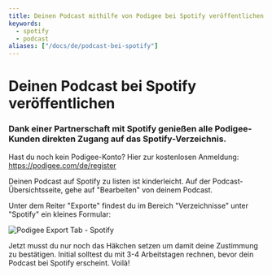 ```yaml
---
title: Deinen Podcast mithilfe von Podigee bei Spotify veröffentlichen
keywords: 
  - spotify
  - podcast
aliases: ["/docs/de/podcast-bei-spotify"]
---
```


# Deinen Podcast bei Spotify veröffentlichen

### Dank einer Partnerschaft mit Spotify genießen alle Podigee-Kunden direkten Zugang auf das Spotify-Verzeichnis.

<div class="well">
Hast du noch kein Podigee-Konto? Hier zur kostenlosen Anmeldung: <a href="https://podigee.com/de/register">https://podigee.com/de/register</a>
</div>

Deinen Podcast auf Spotify zu listen ist kinderleicht. Auf der Podcast-Übersichtsseite, gehe auf "Bearbeiten" von deinem Podcast.

Unter dem Reiter "Exporte" findest du im Bereich "Verzeichnisse" unter "Spotify" ein kleines Formular:

![Podigee Export Tab - Spotify](/help/de/spotify_export.png)

Jetzt musst du nur noch das Häkchen setzen um damit deine Zustimmung zu bestätigen. Initial solltest du mit 3-4 Arbeitstagen rechnen, bevor dein Podcast bei Spotify erscheint. Voilà!

